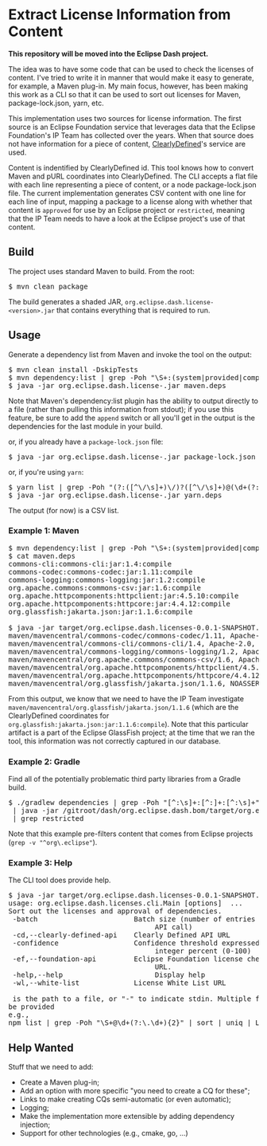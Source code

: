 # Extract License Information from Content

**This repository will be moved into the Eclipse Dash project.**

The idea was to have some code that can be used to check the licenses of content. 
I've tried to write it in manner that would make it easy to generate, for example, 
a Maven plug-in. My main focus, however, has been making this work as a CLI so that 
it can be used to sort out licenses for Maven, package-lock.json, yarn, etc.

This implementation uses two sources for license information. The first source is an
Eclipse Foundation service that leverages data that the Eclipse Foundation's IP Team
has collected over the years. When that source does not have information for a piece
of content, [ClearlyDefined](https://clearlydefined.io/)'s service are used. 

Content is indentified by ClearlyDefined id. This tool knows how to convert Maven and
pURL coordinates into ClearlyDefined. The CLI accepts a flat file with each line 
representing a piece of content, or a node package-lock.json file. The current 
implementation generates CSV content with one line for each line of input, mapping
a package to a license along with whether that content is `approved` for use by an
Eclipse project or `restricted`, meaning that the IP Team needs to have a look at the
Eclipse project's use of that content.

## Build

The project uses standard Maven to build. From the root:

<pre>$ mvn clean package</pre>

The build generates a shaded JAR, `org.eclipse.dash.license-<version>.jar` that contains 
everything that is required to run.

## Usage

Generate a dependency list from Maven and invoke the tool on the output:

<pre>$ mvn clean install -DskipTests
$ mvn dependency:list | grep -Poh "\S+:(system|provided|compile)" | sort | uniq > maven.deps
$ java -jar org.eclipse.dash.license-<version>.jar maven.deps</pre>

Note that Maven's dependency:list plugin has the ability to output directly to a file 
(rather than pulling this information from stdout); if you use this feature, be sure to 
add the `append` switch or all you'll get in the output is the dependencies for the last 
module in your build.

or, if you already have a `package-lock.json` file:

<pre>$ java -jar org.eclipse.dash.license-<version>.jar package-lock.json</pre>

or, if you're using `yarn`:

<pre>$ yarn list | grep -Poh "(?:([^\/\s]+)\/)?([^\/\s]+)@(\d+(?:\.\d+)*)" > yarn.deps
$ java -jar org.eclipse.dash.license-<version>.jar yarn.deps</pre>

The output (for now) is a CSV list.

### Example 1: Maven

<pre>$ mvn dependency:list | grep -Poh "\S+:(system|provided|compile)" | sort | uniq > maven.deps
$ cat maven.deps
commons-cli:commons-cli:jar:1.4:compile
commons-codec:commons-codec:jar:1.11:compile
commons-logging:commons-logging:jar:1.2:compile
org.apache.commons:commons-csv:jar:1.6:compile
org.apache.httpcomponents:httpclient:jar:4.5.10:compile
org.apache.httpcomponents:httpcore:jar:4.4.12:compile
org.glassfish:jakarta.json:jar:1.1.6:compile

$ java -jar target/org.eclipse.dash.licenses-0.0.1-SNAPSHOT.jar maven.deps
maven/mavencentral/commons-codec/commons-codec/1.11, Apache-2.0, approved, CQ15971
maven/mavencentral/commons-cli/commons-cli/1.4, Apache-2.0, approved, CQ13132
maven/mavencentral/commons-logging/commons-logging/1.2, Apache-2.0, approved, CQ10162
maven/mavencentral/org.apache.commons/commons-csv/1.6, Apache-2.0, approved, clearlydefined
maven/mavencentral/org.apache.httpcomponents/httpclient/4.5.10, Apache-2.0, approved, clearlydefined
maven/mavencentral/org.apache.httpcomponents/httpcore/4.4.12, Apache-2.0, approved, clearlydefined
maven/mavencentral/org.glassfish/jakarta.json/1.1.6, NOASSERTION, restricted, clearlydefined</pre>

From this output, we know that we need to have the IP Team investigate 
`maven/mavencentral/org.glassfish/jakarta.json/1.1.6` (which are the ClearlyDefined coordinates 
for `org.glassfish:jakarta.json:jar:1.1.6:compile`). Note that this particular artifact is a part 
of the Eclipse GlassFish project; at the time that we ran the tool, this information was not correctly 
captured in our database.

### Example 2: Gradle

Find all of the potentially problematic third party libraries from a Gradle build.

<pre>$ ./gradlew dependencies | grep -Poh "[^:\s]+:[^:]+:[^:\s]+" | grep -v "^org\.eclipse" | sort | uniq \
 | java -jar /gitroot/dash/org.eclipse.dash.bom/target/org.eclipse.dash.licenses-0.0.1-SNAPSHOT.jar - \
 | grep restricted</pre>
 
Note that this example pre-filters content that comes from Eclipse projects (`grep -v "^org\.eclipse"`).
 
### Example 3: Help

The CLI tool does provide help.

<pre>$ java -jar target/org.eclipse.dash.licenses-0.0.1-SNAPSHOT.jar -help df
usage: org.eclipse.dash.licenses.cli.Main [options] <file> ...
Sort out the licenses and approval of dependencies.
 -batch <int>                      Batch size (number of entries sent per
                                   API call)
 -cd,--clearly-defined-api <url>   Clearly Defined API URL
 -confidence <int>                 Confidence threshold expressed as
                                   integer percent (0-100)
 -ef,--foundation-api <url>        Eclipse Foundation license check API
                                   URL.
 -help,--help                      Display help
 -wl,--white-list <url>            License White List URL

<file> is the path to a file, or "-" to indicate stdin. Multiple files may
be provided
e.g.,
npm list | grep -Poh "\S+@\d+(?:\.\d+){2}" | sort | uniq | LicenseFinder -</pre>

## Help Wanted

Stuff that we need to add:

* Create a Maven plug-in;
* Add an option with more specific "you need to create a CQ for these";
* Links to make creating CQs semi-automatic (or even automatic);
* Logging;
* Make the implementation more extensible by adding dependency injection;
* Support for other technologies (e.g., cmake, go, ...)
